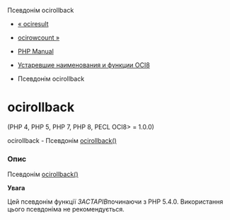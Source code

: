 Псевдонім ocirollback

-   [« ociresult](function.ociresult.md)
    
-   [ocirowcount »](function.ocirowcount.md)
    
-   [PHP Manual](index.md)
    
-   [Устаревшие наименования и функции OCI8](oldaliases.oci8.md)
    
-   Псевдонім ocirollback
    

# ocirollback

(PHP 4, PHP 5, PHP 7, PHP 8, PECL OCI8> = 1.0.0)

ocirollback - Псевдонім [ocirollback()](function.oci-rollback.html)

### Опис

Псевдонім [ocirollback()](function.oci-rollback.html)

**Увага**

Цей псевдонім функції *ЗАСТАРІВ*починаючи з PHP 5.4.0. Використання цього псевдоніма не рекомендується.
